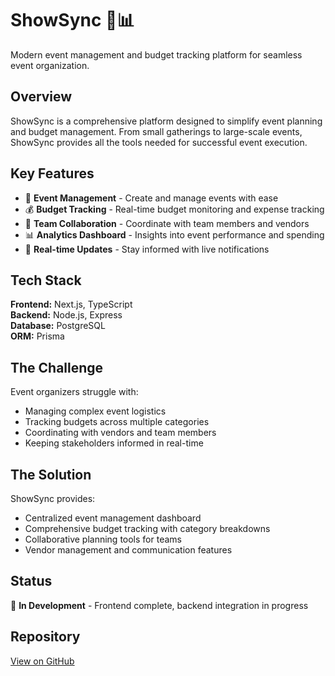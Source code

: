 # ShowSync 🎪📊

Modern event management and budget tracking platform for seamless event organization.

## Overview

ShowSync is a comprehensive platform designed to simplify event planning and budget management. From small gatherings to large-scale events, ShowSync provides all the tools needed for successful event execution.

## Key Features

- 📅 **Event Management** - Create and manage events with ease
- 💰 **Budget Tracking** - Real-time budget monitoring and expense tracking
- 👥 **Team Collaboration** - Coordinate with team members and vendors
- 📊 **Analytics Dashboard** - Insights into event performance and spending
- 🔔 **Real-time Updates** - Stay informed with live notifications

## Tech Stack

**Frontend:** Next.js, TypeScript  
**Backend:** Node.js, Express  
**Database:** PostgreSQL  
**ORM:** Prisma

## The Challenge

Event organizers struggle with:
- Managing complex event logistics
- Tracking budgets across multiple categories
- Coordinating with vendors and team members
- Keeping stakeholders informed in real-time

## The Solution

ShowSync provides:
- Centralized event management dashboard
- Comprehensive budget tracking with category breakdowns
- Collaborative planning tools for teams
- Vendor management and communication features

## Status

🚧 **In Development** - Frontend complete, backend integration in progress

## Repository

[View on GitHub](https://github.com/AkilaBuwaneka/show-sync)
